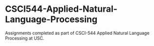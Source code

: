 # CSCI544-Applied-Natural-Language-Processing
Assignments completed as part of CSCI-544 Applied Natural Language Processing at USC.

